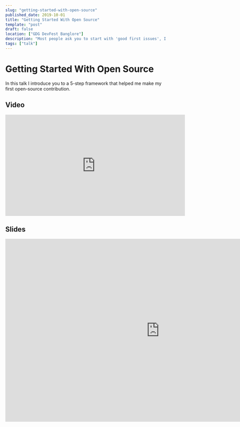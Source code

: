 ```yaml
---
slug: "getting-started-with-open-source"
published_date: 2019-10-01
title: "Getting Started With Open Source"
template: "post"
draft: false
location: ["GDG DevFest Banglore"]
description: "Most people ask you to start with 'good first issues', I think that's a problem. In this talk I share 5 simple steps to contribute to any opensource project."
tags: ["talk"]
---
```


# Getting Started With Open Source

In this talk I introduce you to a 5-step framework that helped me make my first open-source contribution.

## Video

<iframe width="560" height="315" src="https://www.youtube-nocookie.com/embed/1EvaxRIBU-8?start=35" frameborder="0" allow="accelerometer; autoplay; encrypted-media; gyroscope; picture-in-picture" allowfullscreen></iframe>

## Slides

<iframe src="https://docs.google.com/presentation/d/e/2PACX-1vSu6jHebLABC41xDOxa_hfiJ9a1cnRG2cJ3jezIhAzQillTTyCDhPu7a1Th1yJgKzkWP4O8LhaYR1bW/embed?start=false&loop=false&delayms=3000" frameborder="0" width="960" height="569" allowfullscreen="true" mozallowfullscreen="true" webkitallowfullscreen="true"></iframe>